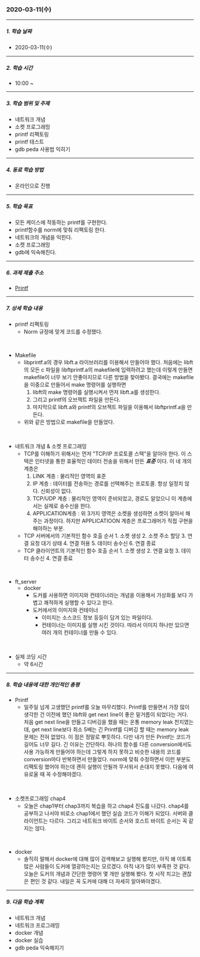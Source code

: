### 2020-03-11(수)

-----

##### 1. 학습 날짜

- 2020-03-11(수)

-----

##### 2. 학습 시간

- 10:00 ~

-----

##### 3. 학습 범위 및 주제

- 네트워크 개념
- 소켓 프로그래밍
- printf 리팩토링
- printf 테스트
- gdb peda 사용법 익히기

-----

##### 4. 동료 학습 방법

- 온라인으로 진행

-----

##### 5. 학습 목표

- 모든 케이스에 작동하는 printf를 구현한다.
- printf함수를 norm에 맞춰 리팩토링 한다.
- 네트워크의 개념을 익힌다.
- 소켓 프로그래밍
- gdb에 익숙해진다.

-----

##### 6. 과제 제출 주소

- [Printf](http://git.innovationacademy.kr/sanam/Printf)

-----

##### 7. 상세 학습 내용

- printf 리팩토링
  - Norm 규정에 맞게 코드를 수정했다.  

<br>

- Makefile
  - libprintf.a의 경우 libft.a 라이브러리를 이용해서 만들어야 했다. 처음에는 libft의 모든 c 파일을 libftprintf.a의 makefile에 입력하려고 했는데 이렇게 만들면 makefile이 너무 보기 안좋아지므로 다른 방법을 찾아봤다. 결국에는 makefile을 이중으로 만들어서 make 명령어를 실행하면
    1. libft의 make 명령어를 실행시켜서 먼저 libft.a를 생성한다.
    2. 그리고 printf의 오브젝트 파일을 만든다.
    3. 마지막으로 libft.a와 printf의 오브젝트 파일을 이용해서 libftprintf.a을 만든다.
  - 위와 같은 방법으로 makefile을 만들었다.  

<br>

- 네트워크 개념 & 소켓 프로그래밍
  - TCP를 이해하기 위해서는 먼저 "TCP/IP 프로토콜 스택"을 알아야 한다. 이 스택은 인터넷을 통한 효율적인 데이터 전송을 위해서 만든 ***표준*** 이다. 이 네 개의 계층은
    1. LINK 계층 : 물리적인 영역의 표준
    2. IP 계층 : 데이터를 전송하는 경로를 선택해주는 프로토콜. 항상 일정치 않다. 신뢰성이 없다.
    3. TCP/UDP 계층 : 물리적인 영역이 준비되었고, 경로도 알았으니 이 계층에서는 실제로 송수신을 한다.
    4. APPLICATION계층 : 위 3가지 영역은 소켓을 생성하면 소켓이 알아서 해주는 과정이다. 하지만 APPLICATIOON 계층은 프로그래머가 직접 구현을 해야하는 부분.
  - TCP 서버에서의 기본적인 함수 호출 순서
    	1. 소켓 생성
     	2. 소켓 주소 할당
     	3. 연결 요청 대기 상태
     	4. 연결 허용
     	5. 데이터 송수신
     	6. 연결 종료
  - TCP 클라이언트의 기본적인 함수 호출 순서
    	1. 소켓 생성
     	2. 연결 요청
     	3. 데이터 송수신
     	4. 연결 종료  

<br>

- ft_server
  - docker
    - 도커를 사용하면 이미지와 컨테이너라는 개념을 이용해서 가상화를 보다 가볍고 쾌적하게 실행할 수 있다고 한다. 
    - 도커에서의 이미지와 컨테이너
      - 이미지는 소스코드 정보 등등이 담겨 있는 파일이다.
      - 컨테이너는 이미지를 실행 시킨 것이다. 따라서 이미지 하나만 있으면 여러 개의 컨테이너를 만들 수 있다.  

<br>

- 실제 코딩 시간
  - 약 6시간

-----

##### 8. 학습 내용에 대한 개인적인 총평

- Printf
  - 일주일 넘게 고생했던 printf를 오늘 마무리했다. Printf를 만들면서 가장 많이 생각한 건 이전에 했던 libft와 get next line이 좋은 밑거름이 되었다는 거다. 처음 get next line을 만들고 디버깅을 했을 때는 온통 memory leak 천지였는데, get next line보다 최소 5배는 긴 Printf를 디버깅 할 때는 memory leak 문제는 전혀 없었다. 이 점은 정말로 뿌듯하다. 다만 내가 만든 Printf는 코드가 길어도 너무 길다. 긴 이유는 간단하다. 하나의 함수를 다른 conversion에서도 사용 가능하게 만들어야 하는데 그렇게 하지 못하고 비슷한 내용의 코드를 conversion마다 반복하면서 만들었다. norm에 맞춰 수정하면서 이런 부분도 리팩토링 했어야 하는데 괜히 실행이 안될까 무서워서 손대지 못했다. 다음에 여유로울 때 꼭 수정해야겠다.  

<br>

- 소켓프로그래밍 chap4
  - 오늘은 chap1부터 chap3까지 복습을 하고 chap4 진도를 나갔다. chap4를 공부하고 나서야 비로소 chap1에서 했던 실습 코드가 이해가 되었다. 서버와 클라이언트는 다르다. 그리고 네트워크 바이트 순서와 호스트 바이트 순서는 꼭 같지는 않다.  

<br>

- docker
  - 솔직히 말해서 docker에 대해 많이 검색해보고 실행해 봤지만, 아직 왜 이토록 많은 사람들이 도커에 열광하는지는 모르겠다. 아직 내가 많이 부족한 것 같다. 오늘은 도커의 개념과 간단한 명령어 몇 개만 실행해 봤다. 첫 시작 치고는 괜찮은 편인 것 같다. 내일은 꼭 도커에 대해 더 자세히 알아봐야겠다.

-----

##### 9. 다음 학습 계획

- 네트워크 개념
- 네트워크 프로그래밍
- docker 개념
- docker 실습
- gdb peda 익숙해지기